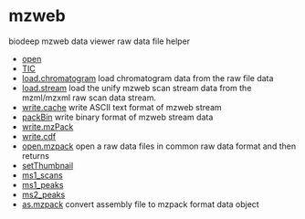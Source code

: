 # mzweb

biodeep mzweb data viewer raw data file helper

+ [open](mzweb/open.1) 
+ [TIC](mzweb/TIC.1) 
+ [load.chromatogram](mzweb/load.chromatogram.1) load chromatogram data from the raw file data
+ [load.stream](mzweb/load.stream.1) load the unify mzweb scan stream data from the mzml/mzxml raw scan data stream.
+ [write.cache](mzweb/write.cache.1) write ASCII text format of mzweb stream
+ [packBin](mzweb/packBin.1) write binary format of mzweb stream data
+ [write.mzPack](mzweb/write.mzPack.1) 
+ [write.cdf](mzweb/write.cdf.1) 
+ [open.mzpack](mzweb/open.mzpack.1) open a raw data files in common raw data format and then returns 
+ [setThumbnail](mzweb/setThumbnail.1) 
+ [ms1_scans](mzweb/ms1_scans.1) 
+ [ms1_peaks](mzweb/ms1_peaks.1) 
+ [ms2_peaks](mzweb/ms2_peaks.1) 
+ [as.mzpack](mzweb/as.mzpack.1) convert assembly file to mzpack format data object
